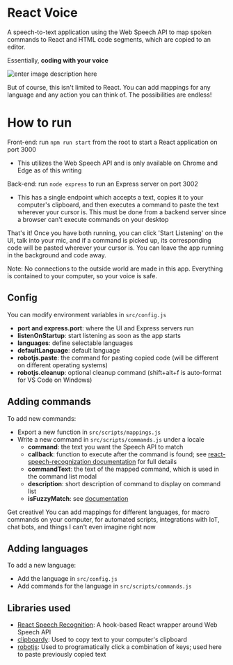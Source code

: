 # React Voice
A speech-to-text application using the Web Speech API to map spoken commands to React and HTML code segments, which are copied to an editor.

Essentially, **coding with your voice**

![enter image description here](https://media.tenor.com/images/5bcb5056e6dfe7f757018ecaa8a4b868/tenor.gif)

But of course, this isn't limited to React. You can add mappings for any language and any action you can think of. The possibilities are endless!

# How to run

Front-end: run `npm run start` from the root to start a React application on port 3000
 - This utilizes the Web Speech API and is only available on Chrome and Edge as of this writing

Back-end: run `node express` to run an Express server on port 3002
 - This has a single endpoint which accepts a text, copies it to your computer's clipboard, and then executes a command to paste the text wherever your cursor is. This must be done from a backend server since a browser can't execute commands on your desktop

That's it! Once you have both running, you can click 'Start Listening' on the UI, talk into your mic, and if a command is picked up, its corresponding code will be pasted wherever your cursor is. You can leave the app running in the background and code away.

Note: No connections to the outside world are made in this app. Everything is contained to your computer, so your voice is safe.

## Config

You can modify environment variables in `src/config.js`
 - **port and express.port**: where the UI and Express servers run
 - **listenOnStartup**: start listening as soon as the app starts
 - **languages**: define selectable languages
 - **defaultLanguage**: default language
 - **robotjs.paste**: the command for pasting copied code (will be different on different operating systems)
 - **robotjs.cleanup**: optional cleanup command (shift+alt+f is auto-format for VS Code on Windows)

## Adding commands

To add new commands:
 - Export a new function in `src/scripts/mappings.js`
 - Write a new command in `src/scripts/commands.js` under a locale
	 - **command**: the text you want the Speech API to match
	 - **callback**: function to execute after the command is found; see [react-speech-recognization documentation](https://www.npmjs.com/package/react-speech-recognition) for full details
	 - **commandText**: the text of the mapped command, which is used in the command list modal
	 - **description**: short description of command to display on command list
	 - **isFuzzyMatch**: see [documentation](https://www.npmjs.com/package/react-speech-recognition)

Get creative! You can add mappings for different languages, for macro commands on your computer, for automated scripts, integrations with IoT, chat bots, and things I can't even imagine right now

## Adding languages

To add a new language:
 - Add the language in `src/config.js`
 - Add commands for the language in `src/scripts/commands.js`

## Libraries used

- [React Speech Recognition](https://www.npmjs.com/package/react-speech-recognition): A hook-based React wrapper around Web Speech API
- [clipboardy](https://www.npmjs.com/package/clipboardy): Used to copy text to your computer's clipboard
- [robotjs](https://www.npmjs.com/package/robotjs): Used to programatically click a combination of keys; used here to paste previously copied text
